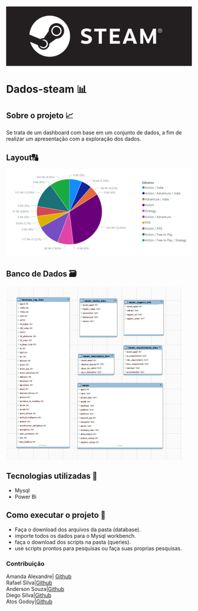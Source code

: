 ![logo](imagem/logo-steam.png)
 # Dados-steam 📊

## Sobre o projeto 📈
Se trata de  um dashboard com base em um conjunto de dados, a fim de realizar um apresentação com a exploração dos dados.

## Layout🔠
![graficos](imagem/generos-mais-populares-pessimista-pizza.png)
## Banco de Dados 🗃️ 
![Banco](imagem/banco-steam.png)
## Tecnologias utilizadas 🤖
- Mysql 
- Power Bi


## Como executar o projeto 🔄
- Faça o download dos arquivos da pasta (database).
- importe todos os dados para o Mysql workbench.
- faça o download dos scripts na pasta (queries).
- use scripts prontos para pesquisas ou faça suas proprias pesquisas.

### Contribuição

Amanda Alexandre| <a href="https://github.com/amandaalexandre">Github</a> <br> 
Rafael Silva|<a href="https://github.com/Rafael753">Github</a> <br>
Anderson Souza|<a href="https://github.com/Andersonjmc">Github</a> <br>
Diego Silva|<a href="https://github.com/diegoed1">Github</a> <br>
Atos Godoy|<a href="https://github.com/atosgodoy">Github</a>
